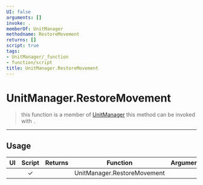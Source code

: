```yaml
---
UI: false
arguments: []
invoke: .
memberOf: UnitManager
methodname: RestoreMovement
returns: []
script: true
tags:
- UnitManager/_function
- function/script
title: UnitManager.RestoreMovement
---
```

# UnitManager.RestoreMovement
> this function is a member of [UnitManager](civ-6/lua/UnitManager.md)
> this method can be invoked with `.`
-----
## Usage
|  UI | Script | Returns | Function | Arguments |
|:---:|:------:|-------:|:--------:|:---------|
| |✓||UnitManager.RestoreMovement||
